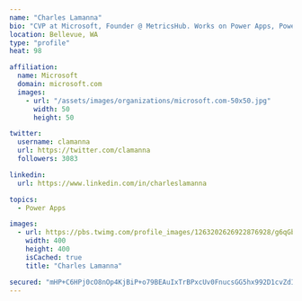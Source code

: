 ```yaml
---
name: "Charles Lamanna"
bio: "CVP at Microsoft, Founder @ MetricsHub. Works on Power Apps, Power Automate, Power Virtual Agent, Common Data Service and Dynamics 365."
location: Bellevue, WA
type: "profile"
heat: 98

affiliation:
  name: Microsoft
  domain: microsoft.com
  images:
    - url: "/assets/images/organizations/microsoft.com-50x50.jpg"
      width: 50
      height: 50

twitter:
  username: clamanna
  url: https://twitter.com/clamanna
  followers: 3083

linkedin:
  url: https://www.linkedin.com/in/charleslamanna

topics:
  - Power Apps

images:
  - url: https://pbs.twimg.com/profile_images/1263202626922876928/g6qGbHZ-_400x400.jpg
    width: 400
    height: 400
    isCached: true
    title: "Charles Lamanna"

secured: "mHP+C6HPj0cO8nOp4KjBiP+o79BEAuIxTrBPxcUv0FnucsGG5hx992D1cvZdI5yBKqtOl6UMiUF1OIvj4UQVhWx5gesIm4UvcAotceCO+VieiVi3GAont0qyZXNqhlL9R+WBvmEBbcGGqZ3Fwd2arvQiZPalpGpJE2QSLr0036CP89QidQZSm+lyg56OjxP5pW/nJUHZahJqXZOA/4adlZx5JtkWsuTmBLgQsfbivvVfyyKtVvjnKny3ZhcjiuSC21l9Gs7fz+8RaM8CNboldIHlz2AUEJaUsAPqxdqo+Z+uEjh2W2QjY2UprWuud/OS7Qz6NRoey680PCEkKlTEm32blsOeK3vCKkBzK4l1Pdjshk5z32py6ZkpAwbbnKx7bXJZwleoswSTsOFyjaE/rgxMfpfcGYDPJagjFcxVn1c=;7KJ+mK1G5ZxFGvN0hk3Phg=="
---
```



